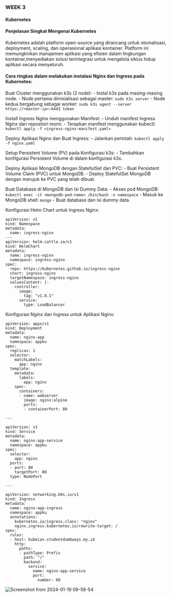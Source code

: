 ### WEEK 3 

#### Kubernetes

#### Penjelasan Singkat Mengenai Kubernetes

Kubernetes adalah platform open-source yang dirancang untuk otomatisasi, deployment, scaling, dan operasional aplikasi kontainer. Platform ini memungkinkan manajemen aplikasi yang efisien dalam lingkungan kontainer,menyediakan solusi terintegrasi untuk mengelola siklus hidup aplikasi secara menyeluruh.

#### Cara ringkas dalam melakukan instalasi Nginx dan Ingress pada Kubernetes:

Buat Cluster menggunakan k3s (2 node):
    - Instal k3s pada masing-masing node.
    - Node pertama diinisialisasi sebagai master: `sudo k3s server`
    - Node kedua bergabung sebagai worker: `sudo k3s agent --server https://<master-ip>:6443 token`

Install Ingress Nginx menggunakan Manifest:
    - Unduh manifest Ingress Nginx dari repositori resmi.
    - Terapkan manifest menggunakan kubectl: `kubectl apply -f <ingress-nginx-manifest.yaml>`

Deploy Aplikasi Nginx dan Buat Ingress:
    - Jalankan perintah: `kubectl apply -f nginx.yaml`

Setup Persistent Volume (PV) pada Konfigurasi k3s:
    - Tambahkan konfigurasi Persistent Volume di dalam konfigurasi k3s.

Deploy Aplikasi MongoDB dengan StatefulSet dan PVC:
    - Buat Persistent Volume Claim (PVC) untuk MongoDB.
    - Deploy StatefulSet MongoDB dengan merujuk ke PVC yang telah dibuat.

Buat Database di MongoDB dan Isi Dummy Data:
    - Akses pod MongoDB: `kubectl exec -it <mongodb-pod-name> /bin/bash -n namespace`
    - Masuk ke MongoDB shell: `mongo`
    - Buat database dan isi dummy data.

Konfigurasi Helm Chart untuk Ingress Nginx:

```
apiVersion: v1
kind: Namespace
metadata:
  name: ingress-nginx
---
apiVersion: helm.cattle.io/v1
kind: HelmChart
metadata:
  name: ingress-nginx
  namespace: ingress-nginx
spec:
  repo: https://kubernetes.github.io/ingress-nginx
  chart: ingress-nginx
  targetNamespace: ingress-nginx
  valuesContent: |-
    controller:
      image:
        tag: "v1.8.1"
      service:
        type: LoadBalancer
```

Konfigurasi Nginx dan Ingress untuk Aplikasi Nginx:

```
apiVersion: apps/v1
kind: Deployment
metadata:
  name: nginx-app
  namespace: appku
spec:
  replicas: 1
  selector:
    matchLabels:
      app: nginx
  template:
    metadata:
      labels:
        app: nginx
    spec:
      containers:
      - name: webserver
        image: nginx:alpine
        ports:
        - containerPort: 80

---

apiVersion: v1
kind: Service
metadata:
  name: nginx-app-service
  namespace: appku
spec:
  selector:
    app: nginx
  ports:
  - port: 80
    targetPort: 80
  type: NodePort

---

apiVersion: networking.k8s.io/v1
kind: Ingress
metadata:
  name: nginx-app-ingress
  namespace: appku
  annotations:
    kubernetes.io/ingress.class: "nginx"
    nginx.ingress.kubernetes.io/rewrite-target: /
spec:
  rules:
  - host: kubeian.studentdumbways.my.id
    http:
      paths:
      - pathType: Prefix
        path: "/"
        backend:
          service:
            name: nginx-app-service
            port: 
              number: 80
```
![Screenshot from 2024-01-19 09-58-54](https://github.com/sinambela99/devops-19-dumbways/assets/80032508/329924bf-c1b5-4a2f-9d3b-d798892eb393)
